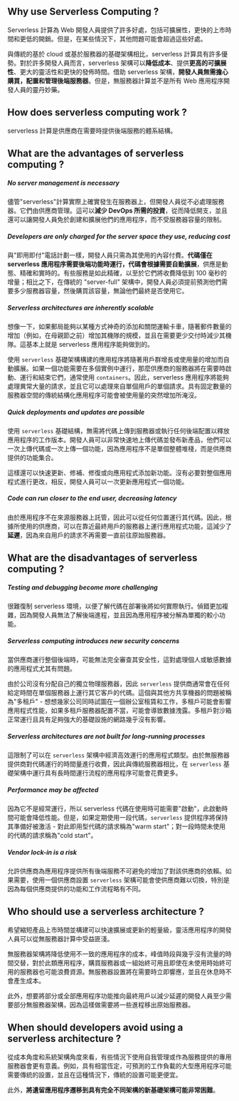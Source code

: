 ## Why use Serverless Computing ?
Serverless 計算為 Web 開發人員提供了許多好處，包括可擴展性，更快的上市時間和更低的開銷。但是，在某些情況下，其他問題可能會超過這些好處。

與傳統的基於 cloud 或基於服務器的基礎架構相比，serverless 計算具有許多優勢。對於許多開發人員而言，serverless 架構可以**降低成本**、提供**更高的可擴展性**、更大的靈活性和更快的發佈時間。借助 serverless 架構，**開發人員無需擔心購買，配置和管理後端服務器**。但是，無服務器計算並不是所有 Web 應用程序開發人員的靈丹妙藥。

## How does serverless computing work ?
serverless 計算是供應商在需要時提供後端服務的體系結構。

## What are the advantages of serverless computing ?

##### No server management is necessary
儘管"serverless"計算實際上確實發生在服務器上，但開發人員從不必處理服務器。它們由供應商管理。這可以**減少 DevOps 所需的投資**，從而降低開支，並且還可以讓開發人員免於創建和擴展他們的應用程序，而不受服務器容量的限制。

##### Developers are only charged for the server space they use, reducing cost
與"即用即付"電話計劃一樣，開發人員只需為其使用的內容付費。**代碼僅在 serverless 應用程序需要後端功能時運行，代碼會根據需要自動擴展**，供應是動態、精確和實時的。有些服務是如此精確，以至於它們將收費降低到 100 毫秒的增量；相比之下，在傳統的 "server-full" 架構中，開發人員必須提前預測他們需要多少服務器容量，然後購買該容量，無論他們最終是否使用它。

##### Serverless architectures are inherently scalable
想像一下，如果郵局能夠以某種方式神奇的添加和關閉運輸卡車，隨著郵件數量的增加（例如，在母親節之前）增加其機隊的規模，並且在需要更少交付時減少其機隊。這基本上就是 serverless 應用程序能夠做到的。

使用 `serverless` 基礎架構構建的應用程序將隨著用戶群增長或使用量的增加而自動擴展。如果一個功能需要在多個實例中運行，那麼供應商的服務器將在需要時啟動、運行和結束它們，通常使用 `containers`。因此，serverless 應用程序將能夠處理異常大量的請求，並且它可以處理來自單個用戶的單個請求。具有固定數量的服務器空間的傳統結構化應用程序可能會被使用量的突然增加所淹沒。

##### Quick deployments and updates are possible
使用 `serverless` 基礎結構，無需將代碼上傳到服務器或執行任何後端配置以釋放應用程序的工作版本。開發人員可以非常快速地上傳代碼並發布新產品，他們可以一次上傳代碼或一次上傳一個功能，因為應用程序不是單個整體堆棧，而是供應商提供的功能集合。

這樣還可以快速更新、修補、修復或向應用程式添加新功能。沒有必要對整個應用程式進行更改，相反，開發人員可以一次更新應用程式一個功能。

##### Code can run closer to the end user, decreasing latency
由於應用程序不在來源服務器上託管，因此可以從任何位置運行其代碼。因此，根據所使用的供應商，可以在靠近最終用戶的服務器上運行應用程式功能，這減少了**延遲**，因為來自用戶的請求不再需要一直前往原始服務器。

## What are the disadvantages of serverless computing ?

##### Testing and debugging become more challenging
很難復制 serverless 環境，以便了解代碼在部署後將如何實際執行。偵錯更加複雜，因為開發人員無法了解後端進程，並且因為應用程序被分解為單獨的較小功能。

##### Serverless computing introduces new security concerns
當供應商運行整個後端時，可能無法完全審查其安全性，這對處理個人或敏感數據的應用程式尤其有問題。

由於公司沒有分配自己的獨立物理服務器，因此 `serverless` 提供商通常會在任何給定時間在單個服務器上運行其它客戶的代碼。這個與其他方共享機器的問題被稱為"多租戶" - 想想幾家公司同時試圖在一個辦公室租賃和工作，多租戶可能會影響應用程式性能，如果多租戶服務器配置不當，可能會導致數據洩露。多租戶對沙箱正常運行且具有足夠強大的基礎設施的網路幾乎沒有影響。
##### Serverless architectures are not built for long-running processes
這限制了可以在 `serverless` 架構中經濟高效運行的應用程式類型。由於無服務器提供商對代碼運行的時間量進行收費，因此與傳統服務器相比，在 `serverless` 基礎架構中運行具有長時間運行流程的應用程序可能會花費更多。

##### Performance may be affected
因為它不是經常運行，所以 serverless 代碼在使用時可能需要"啟動"，此啟動時間可能會降低性能。但是，如果定期使用一段代碼，`serverless` 提供程序將保持其準備好被激活 - 對此即用型代碼的請求稱為"warm start"；對一段時間未使用的代碼的請求稱為"cold start"。

##### Vendor lock-in is a risk
允許供應商為應用程序提供所有後端服務不可避免的增加了對該供應商的依賴。如果需要，使用一個供應商設置 `serverless` 架構可能會使供應商難以切換，特別是因為每個供應商提供的功能和工作流程略有不同。

## Who should use a serverless architecture ?
希望縮短產品上市時間並構建可以快速擴展或更新的輕量級，靈活應用程序的開發人員可以從無服務器計算中受益匪淺。

無服務器架構將降低使用不一致的應用程序的成本，峰值時段與幾乎沒有流量的時間交替，對於此類應用程序，購買服務器或一組始終可用且即使在未使用時始終可用的服務器也可能浪費資源。無服務器設置將在需要時立即響應，並且在休息時不會產生成本。

此外，想要將部分或全部應用程序功能推向最終用戶以減少延遲的開發人員至少需要部分無服務器架構，因為這樣做需要將一些進程移出原始服務器。

## When should developers avoid using a serverless architecture ?
從成本角度和系統架構角度來看，有些情況下使用自我管理或作為服務提供的專用服務器會更有意義。例如，具有相當恆定，可預測的工作負載的大型應用程序可能需要傳統的設置，並且在這種情況下，傳統的設置可能更便宜。

此外，**將遺留應用程序遷移到具有完全不同架構的新基礎架構可能非常困難**。